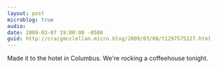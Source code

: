 ```yaml
---
layout: post
microblog: true
audio: 
date: 2009-03-07 19:00:00 -0500
guid: http://craigmcclellan.micro.blog/2009/03/08/t1297575227.html
---
```

Made it to the hotel in Columbus.  We're rocking a coffeehouse tonight.
